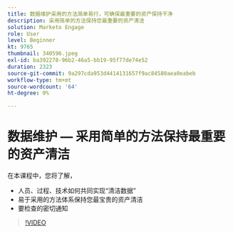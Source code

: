 ```yaml
---
title: 数据维护采用的方法简单易行，可确保最重要的资产保持干净
description: 采用简单的方法保持您最重要的资产清洁
solution: Marketo Engage
role: User
level: Beginner
kt: 9765
thumbnail: 340596.jpeg
exl-id: ba392278-96b2-46a5-bb19-95f77de74e52
duration: 2323
source-git-commit: 9a297cda953d4414131657f9ac84580aea0eabeb
workflow-type: tm+mt
source-wordcount: '64'
ht-degree: 0%

---
```


# 数据维护 — 采用简单的方法保持最重要的资产清洁

在本课程中，您将了解，

* 人员、过程、技术如何共同实现“清洁数据”
* 易于采用的方法体系保持您最宝贵的资产清洁
* 要检查的密切通知

>[!VIDEO](https://video.tv.adobe.com/v/340596/?quality=12&learn=on)
